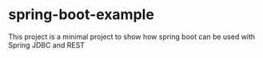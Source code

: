 spring-boot-example
===================

This project is a minimal project to show how spring boot can be used with Spring JDBC and REST
